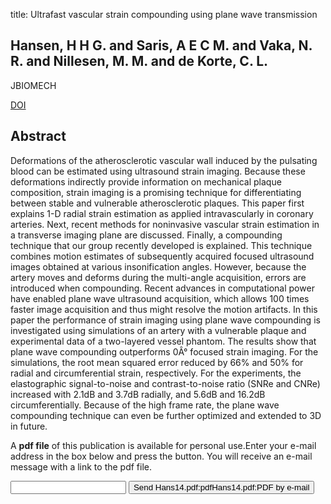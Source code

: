 title: Ultrafast vascular strain compounding using plane wave transmission

## Hansen, H H G. and Saris, A E C M. and Vaka, N. R. and Nillesen, M. M. and de Korte, C. L.
JBIOMECH

<a href="https://doi.org/10.1016/j.jbiomech.2014.01.015">DOI</a>

## Abstract
Deformations of the atherosclerotic vascular wall induced by the pulsating blood can be estimated using ultrasound strain imaging. Because these deformations indirectly provide information on mechanical plaque composition, strain imaging is a promising technique for differentiating between stable and vulnerable atherosclerotic plaques. This paper first explains 1-D radial strain estimation as applied intravascularly in coronary arteries. Next, recent methods for noninvasive vascular strain estimation in a transverse imaging plane are discussed. Finally, a compounding technique that our group recently developed is explained. This technique combines motion estimates of subsequently acquired focused ultrasound images obtained at various insonification angles. However, because the artery moves and deforms during the multi-angle acquisition, errors are introduced when compounding. Recent advances in computational power have enabled plane wave ultrasound acquisition, which allows 100 times faster image acquisition and thus might resolve the motion artifacts. In this paper the performance of strain imaging using plane wave compounding is investigated using simulations of an artery with a vulnerable plaque and experimental data of a two-layered vessel phantom. The results show that plane wave compounding outperforms 0Â° focused strain imaging. For the simulations, the root mean squared error reduced by 66% and 50% for radial and circumferential strain, respectively. For the experiments, the elastographic signal-to-noise and contrast-to-noise ratio (SNRe and CNRe) increased with 2.1dB and 3.7dB radially, and 5.6dB and 16.2dB circumferentially. Because of the high frame rate, the plane wave compounding technique can even be further optimized and extended to 3D in future.

A <b>pdf file</b> of this publication is available for personal use.Enter your e-mail address in the box below and press the button. You will receive an e-mail message with a link to the pdf file.
<form action="sender.php">  <input type="text" name="email">  <input type="submit" value="Send Hans14.pdf:pdfHans14.pdf:PDF by e-mail"></form>